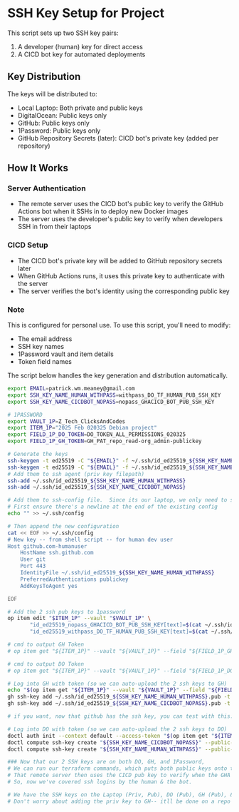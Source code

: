 # SSH Key Setup for Project

This script sets up two SSH key pairs:

1. A developer (human) key for direct access
2. A CICD bot key for automated deployments

## Key Distribution

The keys will be distributed to:

- Local Laptop: Both private and public keys
- DigitalOcean: Public keys only
- GitHub: Public keys only
- 1Password: Public keys only
- GitHub Repository Secrets (later): CICD bot's private key (added per repository)

## How It Works

### Server Authentication

- The remote server uses the CICD bot's public key to verify the GitHub Actions bot when it SSHs in to deploy new Docker images
- The server uses the developer's public key to verify when developers SSH in from their laptops

### CICD Setup

- The CICD bot's private key will be added to GitHub repository secrets later
- When GitHub Actions runs, it uses this private key to authenticate with the server
- The server verifies the bot's identity using the corresponding public key

### Note

This is configured for personal use. To use this script, you'll need to modify:

- The email address
- SSH key names
- 1Password vault and item details
- Token field names

The script below handles the key generation and distribution automatically.

```bash
export EMAIL=patrick.wm.meaney@gmail.com
export SSH_KEY_NAME_HUMAN_WITHPASS=withpass_DO_TF_HUMAN_PUB_SSH_KEY
export SSH_KEY_NAME_CICDBOT_NOPASS=nopass_GHACICD_BOT_PUB_SSH_KEY

# 1PASSWORD
export VAULT_1P=Z_Tech_ClicksAndCodes
export ITEM_1P="2025 Feb 020325 Debian project"
export FIELD_1P_DO_TOKEN=DO_TOKEN_ALL_PERMISSIONS_020325
export FIELD_1P_GH_TOKEN=GH_PAT_repo_read-org_admin-publickey

# Generate the keys
ssh-keygen -t ed25519 -C "${EMAIL}" -f ~/.ssh/id_ed25519_${SSH_KEY_NAME_HUMAN_WITHPASS}
ssh-keygen -t ed25519 -C "${EMAIL}" -f ~/.ssh/id_ed25519_${SSH_KEY_NAME_CICDBOT_NOPASS} -N ""
# Add them to ssh agent (priv key filepath)
ssh-add ~/.ssh/id_ed25519_${SSH_KEY_NAME_HUMAN_WITHPASS}
ssh-add ~/.ssh/id_ed25519_${SSH_KEY_NAME_CICDBOT_NOPASS}

# Add them to ssh-config file.  Since its our laptop, we only need to specify our human user's ssh key.
# First ensure there's a newline at the end of the existing config
echo "" >> ~/.ssh/config

# Then append the new configuration
cat << EOF >> ~/.ssh/config
# New key -- from shell script -- for human dev user
Host github.com-humanuser
    HostName ssh.github.com
    User git
    Port 443
    IdentityFile ~/.ssh/id_ed25519_${SSH_KEY_NAME_HUMAN_WITHPASS}
    PreferredAuthentications publickey
    AddKeysToAgent yes

EOF

# Add the 2 ssh pub keys to 1password
op item edit "$ITEM_1P" --vault "$VAULT_1P" \
       "id_ed25519_nopass_GHACICD_BOT_PUB_SSH_KEY[text]=$(cat ~/.ssh/id_ed25519_nopass_GHACICD_BOT_PUB_SSH_KEY.pub)" \
       "id_ed25519_withpass_DO_TF_HUMAN_PUB_SSH_KEY[text]=$(cat ~/.ssh/id_ed25519_withpass_DO_TF_HUMAN_PUB_SSH_KEY.pub)"

# cmd to output GH Token
# op item get "${ITEM_1P}" --vault "${VAULT_1P}" --field "${FIELD_1P_GH_TOKEN}"

# cmd to output DO Token
# op item get "${ITEM_1P}" --vault "${VAULT_1P}" --field "${FIELD_1P_DO_TOKEN}"

# Log into GH with token (so we can auto-upload the 2 ssh keys to GH)
echo "$(op item get "${ITEM_1P}" --vault "${VAULT_1P}" --field "${FIELD_1P_GH_TOKEN}")" | gh auth login --with-token
gh ssh-key add ~/.ssh/id_ed25519_${SSH_KEY_NAME_HUMAN_WITHPASS}.pub -t "${SSH_KEY_NAME_HUMAN_WITHPASS}"
gh ssh-key add ~/.ssh/id_ed25519_${SSH_KEY_NAME_CICDBOT_NOPASS}.pub -t "${SSH_KEY_NAME_CICDBOT_NOPASS}"

# if you want, now that github has the ssh key, you can test with this: `ssh -vT github.com-humanuser` (enter the pw associated with the ssh key)

# Log into DO with token (so we can auto-upload the 2 ssh keys to DO)
doctl auth init --context default --access-token "$(op item get "${ITEM_1P}" --vault "${VAULT_1P}" --field "${FIELD_1P_DO_TOKEN}")"
doctl compute ssh-key create "${SSH_KEY_NAME_CICDBOT_NOPASS}" --public-key "$(cat ~/.ssh/id_ed25519_${SSH_KEY_NAME_CICDBOT_NOPASS}.pub)"
doctl compute ssh-key create "${SSH_KEY_NAME_HUMAN_WITHPASS}" --public-key "$(cat ~/.ssh/id_ed25519_${SSH_KEY_NAME_HUMAN_WITHPASS}.pub)"

### Now that our 2 SSH keys are on both DO, GH, and 1Password,
# We can run our terraform commands, which puts both public keys onto the remote server it builds.
# That remote server then uses the CICD pub key to verify when the GHA CICD Bot uses ssh to login our server to deploy a new docker image to it.  We'll eventually upload the private ssh key for the CICD Bot to the Github Repo where we'll setup CICD.  Since the Bot will use that private key to try to ssh in-- which it will be able to do, assuming the server can verify its identity with the public key.  So, that's why we need Tf to put the public key on the server (note-- I think by adding it to DO, it may be done automatically as well-- not 100% sure on that).  With the Human SSH key-- we add have TF add that to the server, so the server can verify me (the developer) when I ssh in from my laptop.
# So, now we've covered ssh logins by the human & the bot.

# We have the SSH keys on the Laptop (Priv, Pub), DO (Pub), GH (Pub), & 1P (Pub).  And later, GH ([Priv, in Repo Secrets] & Pub)
# Don't worry about adding the priv key to GH-- itll be done on a repo by repo basis
```
